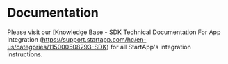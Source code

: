 Documentation
=============
Please visit our [Knowledge Base - SDK Technical Documentation For App Integration (https://support.startapp.com/hc/en-us/categories/115000508293-SDK) for all StartApp's integration instructions.
<br></br>
